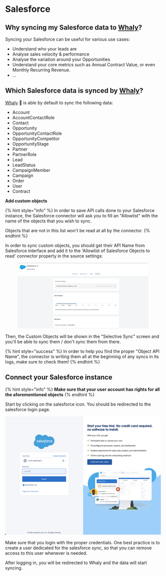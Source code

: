 # Salesforce

## **Why syncing my Salesforce data to** [**Whaly**](https://whaly.io)**?**

Syncing your Salesforce can be useful for various use cases:

* Understand who your leads are
* Analyse sales velocity & performance
* Analyse the variation around your Opportunities&#x20;
* Understand your core metrics such as Annual Contract Value, or even Monthly Recurring Revenue.
* ...

## Which Salesforce data is synced by [Whaly](https://whaly.io)?

[Whaly](https://whaly.io) 🐳 is able by default to sync the following data:

* Account
* AccountContactRole
* Contact
* Opportunity
* OpportunityContactRole
* OpportunityCompetitor
* OpportunityStage
* Partner
* PartnerRole
* Lead
* LeadStatus
* CampaignMember
* Campaign
* Order
* User
* Contract

**Add custom objects**

{% hint style="info" %}
In order to save API calls done to your Salesforce instance, the Salesforce connector will ask you to fill an "Allowlist" with the name of the objects that you wish to sync.

Objects that are not in this list won't be read at all by the connector.
{% endhint %}

In order to sync custom objects, you should get their API Name from Salesforce interface and add it to the 'Allowlist of Salesforce Objects to read' connector property in the source settings:

<figure><img src="../../../.gitbook/assets/image (1) (1) (2).png" alt=""><figcaption></figcaption></figure>

Then, the Custom Objects will be shown in the "Selective Sync" screen and you'll be able to sync them / don't sync them from there.

{% hint style="success" %}
In order to help you find the proper "Object API Name", the connector is writing them all at the beginning of any syncs in its logs, make sure to check them!
{% endhint %}

## **Connect your Salesforce instance**

{% hint style="info" %}
**Make sure that your user account has rights for all the aforementioned objects**
{% endhint %}

Start by clicking on the salesforce icon. You should be redirected to the salesforce login page.

![Salesforce login page](<../../../.gitbook/assets/image (211).png>)

Make sure that you login with the proper credentials. One best practice is to create a user dedicated for the salesforce sync, so that you can remove access to this user whenever is needed.

After logging in, you will be redirected to Whaly and the data will start syncing.



